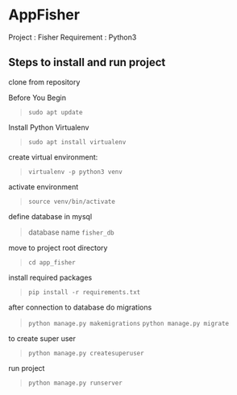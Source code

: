 # AppFisher

Project : Fisher
Requirement : Python3

## Steps to install and run project

clone from repository

Before You Begin
> `sudo apt update`

Install Python Virtualenv
> `sudo apt install virtualenv`

create virtual environment:
> `virtualenv -p python3 venv`

activate environment
> `source venv/bin/activate`

define database in mysql
> database name `fisher_db`

move to project root directory
> `cd app_fisher`

install required packages
> `pip install -r requirements.txt`

after connection to database do migrations
> `python manage.py makemigrations`
> `python manage.py migrate`

to create super user
> `python manage.py createsuperuser`

run project
> `python manage.py runserver`

